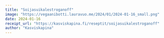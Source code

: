 ```yaml
---
title: "Soija­suikale­stroganoff"
image: "https://vegaanibotti.lauravuo.me/2024/01/2024-01-16_small.png"
date: 2024-01-16
receipt_url: "https://kasviskapina.fi/reseptit/soijasuikalestroganoff"
author: "Kasviskapina"
---
```

